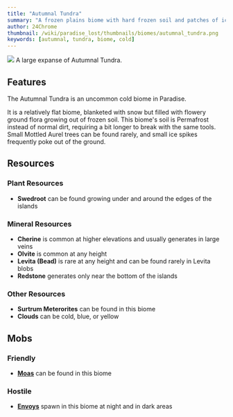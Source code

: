 ```yaml
---
title: "Autumnal Tundra"
summary: "A frozen plains biome with hard frozen soil and patches of ice"
author: 24Chrome
thumbnail: /wiki/paradise_lost/thumbnails/biomes/autumnal_tundra.png
keywords: [autumnal, tundra, biome, cold]
---
```


<img src="/wiki/paradise_lost/biomes/autumnal_tundra.png">
A large expanse of Autumnal Tundra.

## Features
The Autumnal Tundra is an uncommon cold biome in Paradise. 

It is a relatively flat biome, blanketed with snow but filled with flowery ground flora growing out of frozen soil. This biome's soil is Permafrost instead of normal dirt, requiring a bit longer to break with the same tools.
Small Mottled Aurel trees can be found rarely, and small ice spikes frequently poke out of the ground.


## Resources

### Plant Resources
* **Swedroot** can be found growing under and around the edges of the islands

### Mineral Resources
* **Cherine** is common at higher elevations and usually generates in large veins
* **Olvite** is common at any height
* **Levita (Bead)** is rare at any height and can be found rarely in Levita blobs
* **Redstone** generates only near the bottom of the islands

### Other Resources
* **Surtrum Meterorites** can be found in this biome
* **Clouds** can be cold, blue, or yellow

## Mobs

### Friendly
* **[Moas](/wiki/paradise-lost/mobs/moa/)** can be found in this biome


### Hostile
* **[Envoys](/wiki/paradise-lost/mobs/envoy/)** spawn in this biome at night and in dark areas


